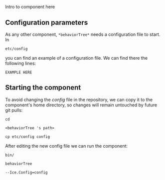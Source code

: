 ```
```
#
``` behaviorTree
```
Intro to component here


## Configuration parameters
As any other component,
``` *behaviorTree* ```
needs a configuration file to start. In

    etc/config

you can find an example of a configuration file. We can find there the following lines:

    EXAMPLE HERE

    
## Starting the component
To avoid changing the *config* file in the repository, we can copy it to the component's home directory, so changes will remain untouched by future git pulls:

    cd

``` <behaviorTree 's path> ```

    cp etc/config config
    
After editing the new config file we can run the component:

    bin/

```behaviorTree ```

    --Ice.Config=config
